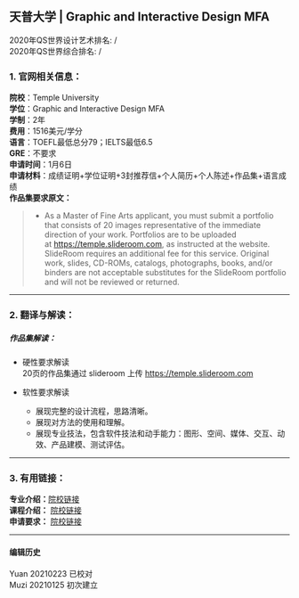 ## 天普大学 | Graphic and Interactive Design MFA

2020年QS世界设计艺术排名: /  
2020年QS世界综合排名:  /  

### 1. 官网相关信息：

**院校**：Temple University  
**学位**：Graphic and Interactive Design MFA  
**学制**：2年  
**费用**：1516美元/学分  
**语言**：TOEFL最低总分79；IELTS最低6.5  
**GRE**：不要求  
**申请时间**：1月6日  
**申请材料**：成绩证明+学位证明+3封推荐信+个人简历+个人陈述+作品集+语言成绩  
**作品集要求原文：**

> - As a Master of Fine Arts applicant, you must submit a portfolio that consists of 20 images representative of the immediate direction of your work. Portfolios are to be uploaded at https://temple.slideroom.com, as instructed at the website. SlideRoom requires an additional fee for this service. Original work, slides, CD-ROMs, catalogs, photographs, books, and/or binders are not acceptable substitutes for the SlideRoom portfolio and will not be reviewed or returned.

---

### 2. 翻译与解读：

##### 作品集解读：
- 硬性要求解读  
20页的作品集通过 slideroom 上传 https://temple.slideroom.com  

- 软性要求解读  
  - 展现完整的设计流程，思路清晰。  
  - 展现对方法的使用和理解。  
  - 展现专业技法，包含软件技法和动手能力：图形、空间、媒体、交互、动效、产品建模、测试评估。  



---

### 3. 有用链接：

**专业介绍：**[院校链接](https://bulletin.temple.edu/graduate/scd/tyler/graphic-interactive-design-mfa/)  
**课程介绍：** [院校链接](http://bulletin.temple.edu/graduate/scd/tyler/graphic-interactive-design-mfa/#courseinventory)  
**申请要求：** [院校链接](https://bulletin.temple.edu/graduate/scd/tyler/graphic-interactive-design-mfa/#admissiontext)  


---


#### 编辑历史
Yuan 20210223 已校对  
Muzi 20210125 初次建立
